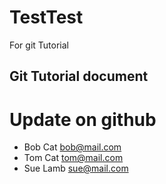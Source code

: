 # TestTest
For git Tutorial

## Git Tutorial document
# Update on github

- Bob Cat bob@mail.com
- Tom Cat tom@mail.com
- Sue Lamb sue@mail.com